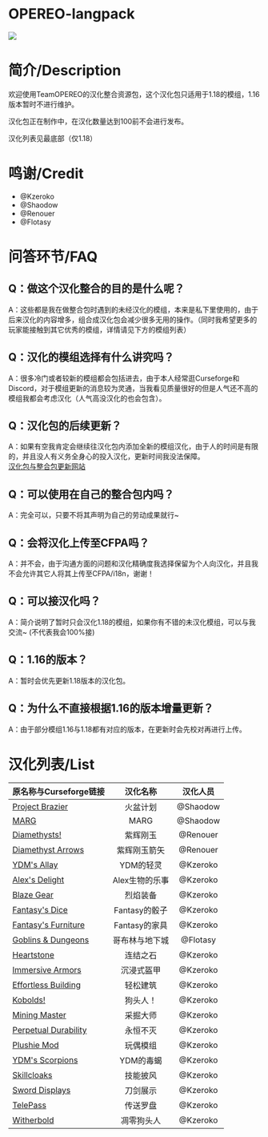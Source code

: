 # OPEREO-langpack

<div align="left">
  
![](https://i.ibb.co/R4Hx8ZZ/pack.png)

# 简介/Description
欢迎使用TeamOPEREO的汉化整合资源包，这个汉化包只适用于1.18的模组，1.16版本暂时不进行维护。
  
汉化包正在制作中，在汉化数量达到100前不会进行发布。

汉化列表见最底部（仅1.18）

# 鸣谢/Credit
 - @Kzeroko
 - @Shaodow
 - @Renouer
 - @Flotasy
 
# 问答环节/FAQ

## Q：做这个汉化整合的目的是什么呢？
A：这些都是我在做整合包时遇到的未经汉化的模组，本来是私下里使用的，由于后来汉化的内容增多，组合成汉化包会减少很多无用的操作。（同时我希望更多的玩家能接触到其它优秀的模组，详情请见下方的模组列表）
  
## Q：汉化的模组选择有什么讲究吗？
A：很多冷门或者较新的模组都会包括进去，由于本人经常逛Curseforge和Discord，对于模组更新的消息较为灵通，当我看见质量很好的但是人气还不高的模组我都会考虑汉化（人气高没汉化的也会包含）。
  
## Q：汉化包的后续更新？
A：如果有空我肯定会继续往汉化包内添加全新的模组汉化，由于人的时间是有限的，并且没人有义务全身心的投入汉化，更新时间我没法保障。<br/> 
[汉化包与整合包更新网站](https://www.opereserver.com)
  
## Q：可以使用在自己的整合包内吗？
A：完全可以，只要不将其声明为自己的劳动成果就行~
  
## Q：会将汉化上传至CFPA吗？
A：并不会，由于沟通方面的问题和汉化精确度我选择保留为个人向汉化，并且我不会允许其它人将其上传至CFPA/i18n，谢谢！
  
## Q：可以接汉化吗？
A：简介说明了暂时只会汉化1.18的模组，如果你有不错的未汉化模组，可以与我交流~ (不代表我会100%接)

## Q：1.16的版本？
A：暂时会优先更新1.18版本的汉化包。

## Q：为什么不直接根据1.16的版本增量更新？
A：由于部分模组1.16与1.18都有对应的版本，在更新时会先校对再进行上传。

# 汉化列表/List
| 原名称与Curseforge链接 | 汉化名称 | 汉化人员 |
| --- | :---: | :---: |
| [Project Brazier](https://www.curseforge.com/minecraft/mc-mods/project-brazier) | 火盆计划 | @Shaodow |
| [MARG](https://www.curseforge.com/minecraft/mc-mods/marg) | MARG | @Shaodow |
| [Diamethysts!](https://www.curseforge.com/minecraft/mc-mods/diamethysts) | 紫辉刚玉 | @Renouer |
| [Diamethyst Arrows](https://www.curseforge.com/minecraft/mc-mods/diamethyst-arrows) | 紫辉刚玉箭矢 | @Renouer |
| [YDM's Allay](https://www.curseforge.com/minecraft/mc-mods/ydms-allay) | YDM的轻灵 | @Kzeroko |
| [Alex's Delight](https://www.curseforge.com/minecraft/mc-mods/alexs-delight) | Alex生物的乐事 | @Kzeroko |
| [Blaze Gear](https://www.curseforge.com/minecraft/mc-mods/blaze-gear) | 烈焰装备 | @Kzeroko |
| [Fantasy's Dice](https://www.curseforge.com/minecraft/mc-mods/fantasys-dice) | Fantasy的骰子 | @Kzeroko |
| [Fantasy's Furniture](https://www.curseforge.com/minecraft/mc-mods/fantasys-furniture) | Fantasy的家具 | @Kzeroko |
| [Goblins & Dungeons](https://www.curseforge.com/minecraft/mc-mods/goblins-dungeons) | 哥布林与地下城 | @Flotasy |
| [Heartstone](https://www.curseforge.com/minecraft/mc-mods/heartstone) | 连结之石 | @Kzeroko |
| [Immersive Armors](https://www.curseforge.com/minecraft/mc-mods/immersive-armors) | 沉浸式盔甲 | @Kzeroko |
| [Effortless Building](https://www.curseforge.com/minecraft/mc-mods/effortless-building) | 轻松建筑 | @Kzeroko |
| [Kobolds!](https://www.curseforge.com/minecraft/mc-mods/kobolds) | 狗头人！ | @Kzeroko |
| [Mining Master](https://www.curseforge.com/minecraft/mc-mods/mining-master) | 采掘大师 | @Kzeroko |
| [Perpetual Durability](https://www.curseforge.com/minecraft/mc-mods/perpetual-durability) | 永恒不灭 | @Kzeroko |
| [Plushie Mod](https://www.curseforge.com/minecraft/mc-mods/plushie-mod) | 玩偶模组 | @Kzeroko |
| [YDM's Scorpions](https://www.curseforge.com/minecraft/mc-mods/ydms-scorpions) | YDM的毒蝎 | @Kzeroko |
| [Skillcloaks](https://www.curseforge.com/minecraft/mc-mods/skill-cloaks) | 技能披风 | @Kzeroko |
| [Sword Displays](https://www.curseforge.com/minecraft/mc-mods/sword-displays) | 刀剑展示 | @Kzeroko |
| [TelePass](https://www.curseforge.com/minecraft/mc-mods/telepass) | 传送罗盘 | @Kzeroko |
| [Witherbold](https://www.curseforge.com/minecraft/mc-mods/witherbold) | 凋零狗头人 | @Kzeroko |